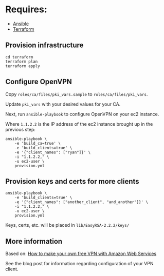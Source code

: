 # Requires:

- [Ansible](https://www.ansible.com/)
- [Terraform](https://www.terraform.io/)

## Provision infrastructure

```
cd terraform
terraform plan
terraform apply
```

## Configure OpenVPN

Copy `roles/ca/files/pki_vars.sample` to `roles/ca/files/pki_vars`.

Update `pki_vars` with your desired values for your CA.

Next, run `ansible-playbook` to configure OpenVPN on your ec2 instance.

Where `1.1.2.2` is the IP address of the ec2 instance brought up in the previous step:

```
ansible-playbook \
    -e 'build_ca=true' \
    -e 'build_clients=true' \
    -e '{"client_names": ["ryan"]}' \
    -i "1.1.2.2," \
    -u ec2-user \
    provision.yml
```

## Provision keys and certs for more clients

```
ansible-playbook \
    -e 'build_clients=true' \
    -e '{"client_names": ["another_client", "and_another"]}' \
    -i "1.1.2.2," \
    -u ec2-user \
    provision.yml
```

Keys, certs, etc. will be placed in `lib/EasyRSA-2.2.2/keys/`

## More information

Based on: [How to make your own free VPN with Amazon Web Services](https://www.comparitech.com/blog/vpn-privacy/how-to-make-your-own-free-vpn-using-amazon-web-services/)

See the blog post for information regarding configuration of your VPN client.

